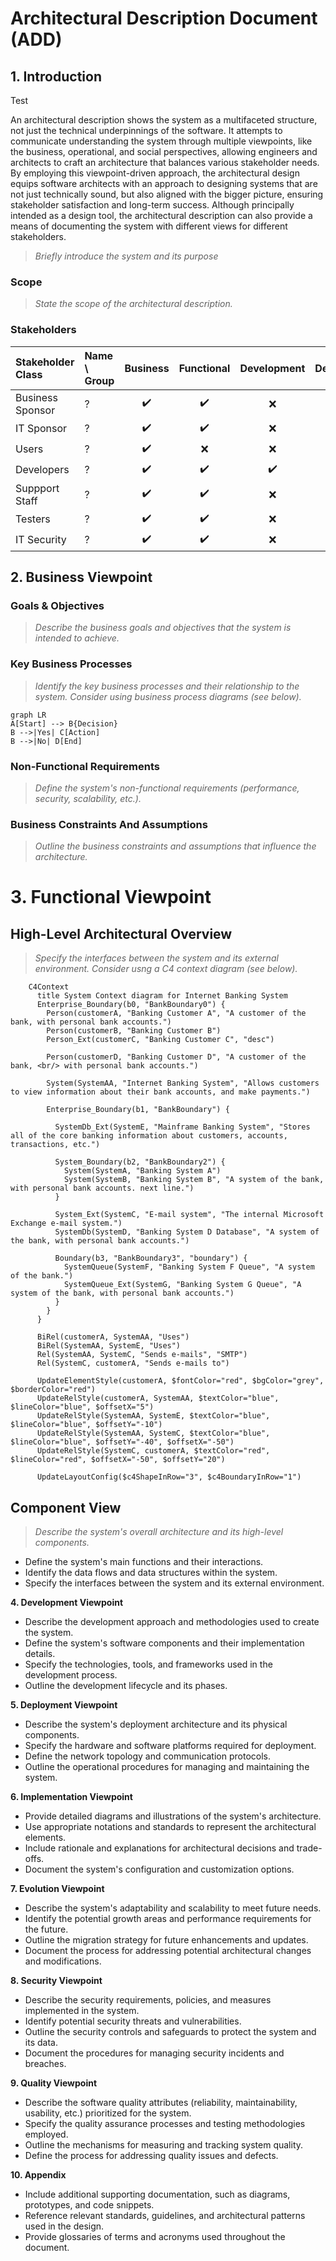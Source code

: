 # Architectural Description Document (ADD)

## 1. Introduction
Test

An architectural description shows the system as a multifaceted structure, not just the technical underpinnings of the software. It attempts to communicate understanding the system through multiple viewpoints, like the business, operational, and social perspectives, allowing engineers and architects to craft an architecture that balances various stakeholder needs. By employing this viewpoint-driven approach, the architectural design equips software architects with an approach to designing systems that are not just technically sound, but also aligned with the bigger picture, ensuring stakeholder satisfaction and long-term success.  Although principally intended as a design tool, the architectural description can also provide a means of documenting the system with different views for different stakeholders.

[Help on Markdown language can be found here - https://www.markdownguide.org/ .]: #
[Help on Mermaid (used to create the diagrams) can be found here - https://mermaid.js.org/ .]: #
[Details on C4 models can be found here - https://c4model.com/ .]: #

> _Briefly introduce the system and its purpose_

### Scope

> _State the scope of the architectural description._

### Stakeholders

| Stakeholder Class | Name \ Group            | Business | Functional  | Development | Deployment | Implementation | Evolution | Security | Quality |
| :---              | :---                    |:---:     | :---:       | :---:       | :---:      | :---:          | :---:     | :---:    | :---:   |
| Business Sponsor  | ?                       |✔️         | ✔️        | ❌         | ❌         | ❌              | ✔️      | ✔️       | ✔️     |
| IT Sponsor        | ?                       |✔️         | ✔️        | ❌         | ❌         | ✔️              | ✔️      | ✔️       | ✔️     |
| Users             | ?                       |✔️         | ❌        | ❌         | ❌         | ❌              | ✔️      | ❌       | ❌     |
| Developers        | ?                       |✔️         | ✔️        | ✔️         | ✔️         | ✔️              | ✔️      | ✔️       | ✔️     |
| Suppport Staff    | ?                       |✔️         | ✔️        | ❌         | ❌         | ❌              | ❌      | ✔️       | ✔️     |
| Testers           | ?                       |✔️         | ✔️        | ❌         | ❌         | ❌              | ❌      | ✔️       | ✔️     |
| IT Security       | ?                       |✔️         | ✔️        | ❌         | ❌         | ❌              | ❌      | ✔️       | ✔️     |



## 2. Business Viewpoint

### Goals & Objectives

> _Describe the business goals and objectives that the system is intended to achieve._

### Key Business Processes

> _Identify the key business processes and their relationship to the system. Consider using business process diagrams (see below)._

```mermaid
graph LR
A[Start] --> B{Decision}
B -->|Yes| C[Action]
B -->|No| D[End]
```

### Non-Functional Requirements

> _Define the system's non-functional requirements (performance, security, scalability, etc.)._

### Business Constraints And Assumptions

> _Outline the business constraints and assumptions that influence the architecture._

# 3. Functional Viewpoint

## High-Level Architectural Overview

> _Specify the interfaces between the system and its external environment.  Consider usng a C4 context diagram (see below)._

```mermaid
    C4Context
      title System Context diagram for Internet Banking System
      Enterprise_Boundary(b0, "BankBoundary0") {
        Person(customerA, "Banking Customer A", "A customer of the bank, with personal bank accounts.")
        Person(customerB, "Banking Customer B")
        Person_Ext(customerC, "Banking Customer C", "desc")

        Person(customerD, "Banking Customer D", "A customer of the bank, <br/> with personal bank accounts.")

        System(SystemAA, "Internet Banking System", "Allows customers to view information about their bank accounts, and make payments.")

        Enterprise_Boundary(b1, "BankBoundary") {

          SystemDb_Ext(SystemE, "Mainframe Banking System", "Stores all of the core banking information about customers, accounts, transactions, etc.")

          System_Boundary(b2, "BankBoundary2") {
            System(SystemA, "Banking System A")
            System(SystemB, "Banking System B", "A system of the bank, with personal bank accounts. next line.")
          }

          System_Ext(SystemC, "E-mail system", "The internal Microsoft Exchange e-mail system.")
          SystemDb(SystemD, "Banking System D Database", "A system of the bank, with personal bank accounts.")

          Boundary(b3, "BankBoundary3", "boundary") {
            SystemQueue(SystemF, "Banking System F Queue", "A system of the bank.")
            SystemQueue_Ext(SystemG, "Banking System G Queue", "A system of the bank, with personal bank accounts.")
          }
        }
      }

      BiRel(customerA, SystemAA, "Uses")
      BiRel(SystemAA, SystemE, "Uses")
      Rel(SystemAA, SystemC, "Sends e-mails", "SMTP")
      Rel(SystemC, customerA, "Sends e-mails to")

      UpdateElementStyle(customerA, $fontColor="red", $bgColor="grey", $borderColor="red")
      UpdateRelStyle(customerA, SystemAA, $textColor="blue", $lineColor="blue", $offsetX="5")
      UpdateRelStyle(SystemAA, SystemE, $textColor="blue", $lineColor="blue", $offsetY="-10")
      UpdateRelStyle(SystemAA, SystemC, $textColor="blue", $lineColor="blue", $offsetY="-40", $offsetX="-50")
      UpdateRelStyle(SystemC, customerA, $textColor="red", $lineColor="red", $offsetX="-50", $offsetY="20")

      UpdateLayoutConfig($c4ShapeInRow="3", $c4BoundaryInRow="1")
```

## Component View

> _Describe the system's overall architecture and its high-level components._

* Define the system's main functions and their interactions.
* Identify the data flows and data structures within the system.
* Specify the interfaces between the system and its external environment.

**4. Development Viewpoint**

* Describe the development approach and methodologies used to create the system.
* Define the system's software components and their implementation details.
* Specify the technologies, tools, and frameworks used in the development process.
* Outline the development lifecycle and its phases.

**5. Deployment Viewpoint**

* Describe the system's deployment architecture and its physical components.
* Specify the hardware and software platforms required for deployment.
* Define the network topology and communication protocols.
* Outline the operational procedures for managing and maintaining the system.

**6. Implementation Viewpoint**

* Provide detailed diagrams and illustrations of the system's architecture.
* Use appropriate notations and standards to represent the architectural elements.
* Include rationale and explanations for architectural decisions and trade-offs.
* Document the system's configuration and customization options.

**7. Evolution Viewpoint**

* Describe the system's adaptability and scalability to meet future needs.
* Identify the potential growth areas and performance requirements for the future.
* Outline the migration strategy for future enhancements and updates.
* Document the process for addressing potential architectural changes and modifications.

**8. Security Viewpoint**

* Describe the security requirements, policies, and measures implemented in the system.
* Identify potential security threats and vulnerabilities.
* Outline the security controls and safeguards to protect the system and its data.
* Document the procedures for managing security incidents and breaches.

**9. Quality Viewpoint**

* Describe the software quality attributes (reliability, maintainability, usability, etc.) prioritized for the system.
* Specify the quality assurance processes and testing methodologies employed.
* Outline the mechanisms for measuring and tracking system quality.
* Define the process for addressing quality issues and defects.

**10. Appendix**

* Include additional supporting documentation, such as diagrams, prototypes, and code snippets.
* Reference relevant standards, guidelines, and architectural patterns used in the design.
* Provide glossaries of terms and acronyms used throughout the document.
